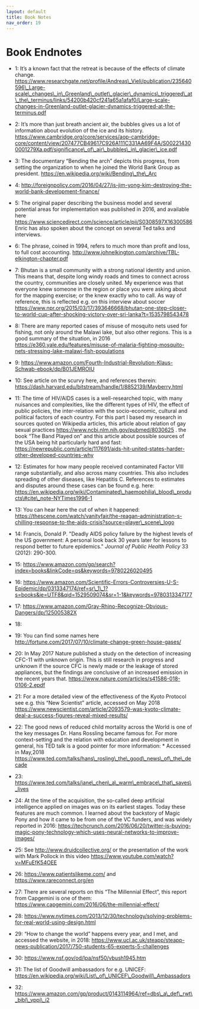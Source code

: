 ```yaml
---
layout: default
title: Book Notes
nav_order: 19
---   
```


# Book Endnotes

* 1: It’s a known fact that the retreat is because of the effects of
    climate change.       https://www.researchgate.net/profile/Andreas\_Vieli/publication/235640596\_Large-scale\_changes\_in\_Greenland\_outlet\_glacier\_dynamics\_triggered\_at\_the\_terminus/links/54200b420cf241a65a1afaf0/Large-scale-changes-in-Greenland-outlet-glacier-dynamics-triggered-at-the-terminus.pdf
* 2: It’s more than just breath ancient air, the bubbles gives us a lot
    of information about evolution of the ice and its history.       https://www.cambridge.org/core/services/aop-cambridge-core/content/view/207477CB49617C926A111C331AA69F4A/S002214300001279Xa.pdf/significance\_of\_air\_bubbles\_in\_glacier\_ice.pdf
* 3: The documentary “Bending the arch” depicts this progress, from
    setting the organization to when he joined the World Bank Group as
    president. https://en.wikipedia.org/wiki/Bending\_the\_Arc
* 4: http://foreignpolicy.com/2016/04/27/is-jim-yong-kim-destroying-the-world-bank-development-finance/
* 5: The original paper describing the business model and several
    potential areas for implementation was published in 2016, and
    available here
    <https://www.sciencedirect.com/science/article/pii/S0308597X16300586>
    Enric has also spoken about the concept on several Ted talks and
    interviews.
* 6: The phrase, coined in 1994, refers to much more than profit and
    loss, to full cost accounting.
    http://www.johnelkington.com/archive/TBL-elkington-chapter.pdf
* 7: Bhutan is a small community with a strong national identity and
    union. This means that, despite long windy roads and times to
    connect across the country, communities are closely united. My
    experience was that everyone knew someone in the region or place you
    were asking about for the mapping exercise; or the knew exactly who
    to call. As way of reference, this is reflected e.g. on this
    interview about soccer
    https://www.npr.org/2015/03/17/393646668/bhutan-one-step-closer-to-world-cup-after-shocking-victory-over-sri-lanka?t=1535798543478
* 8: There are many reported cases of misuse of mosquito nets used for
    fishing, not only around the Malawi lake, but also other regions.
    This is a good summary of the situation, in 2016
    https://e360.yale.edu/features/misuse-of-malaria-fighting-mosquito-nets-stressing-lake-malawi-fish-populations
* 9: https://www.amazon.com/Fourth-Industrial-Revolution-Klaus-Schwab-ebook/dp/B01JEMROIU
* 10: See article on the scurvy here, and references therein:       https://dash.harvard.edu/bitstream/handle/1/8852139/Mayberry.html
* 11: The time of HIV/AIDS cases is a well-researched topic, with many
    nuisances and complexities, like the different types of HIV, the
    effect of public policies, the inter-relation with the
    socio-economic, cultural and political factors of each country. For
    this part I based my research in sources quoted on Wikipedia
    articles, this article about relation of gay sexual practices
    https://www.ncbi.nlm.nih.gov/pubmed/8030625 . the book “The Band
    Played on” and this article about possible sources of the USA being
    hit particularly hard and fast:
    https://newrepublic.com/article/117691/aids-hit-united-states-harder-other-developed-countries-why
* 12: Estimates for how many people received contaminated Factor VIII
    range substantially, and also across many countries. This also
    includes spreading of other diseases, like Hepatitis C. References
    to estimates and disputes around these cases can be found e.g. here:       https://en.wikipedia.org/wiki/Contaminated\_haemophilia\_blood\_products\#cite\_note-NYTimes1996-1
* 13: You can hear here the cut of when it happened:\
    https://thescene.com/watch/vanityfair/the-reagan-administration-s-chilling-response-to-the-aids-crisis?source=player\_scene\_logo
* 14: Francis, Donald P. "Deadly AIDS policy failure by the highest
    levels of the US government: A personal look back 30 years later for
    lessons to respond better to future epidemics." *Journal of Public
    Health Policy* 33 (2012): 290-300.
* 15: https://www.amazon.com/gp/search?index=books&linkCode=qs&keywords=9780226020495
* 16: https://www.amazon.com/Scientific-Errors-Controversies-U-S-Epidemic/dp/0313347174/ref=sr\_1\_1?s=books&ie=UTF8&qid=1529509074&sr=1-1&keywords=9780313347177
* 17: https://www.amazon.com/Gray-Rhino-Recognize-Obvious-Dangers/dp/125005382X
* 18:
* 19: You can find some names here
    http://fortune.com/2017/07/10/climate-change-green-house-gases/
* 20: In May 2017 Nature published a study on the detection of
    increasing CFC-11 with unknown origin. This is still research in
    progress and unknown if the source CFC is newly made or the leakage
    of stored appliances, but the findings are conclusive of an
    increased emission in the recent years that.
    https://www.nature.com/articles/s41586-018-0106-2.epdf
* 21: For a more detailed view of the effectiveness of the Kyoto
    Protocol see e.g. this “New Scientist” article, accessed on May 2018
    https://www.newscientist.com/article/2093579-was-kyoto-climate-deal-a-success-figures-reveal-mixed-results/
* 22: The good news of reduced child mortality across the World is one
    of the key messages Dr. Hans Rossling became famous for. For more
    context-setting and the relation with education and development in
    general, his TED talk is a good pointer for more information: \*
    Accessed in May,2018 \
    https://www.ted.com/talks/hans\_rosling\_the\_good\_news\_of\_the\_decade
* 23: https://www.ted.com/talks/jane\_chen\_a\_warm\_embrace\_that\_saves\_lives
* 24: At the time of the acquisition, the so-called deep artificial
    intelligence applied on images was on its earliest stages. Today
    these features are much common. I learned about the backstory of
    Magic Pony and how it came to be from one of the VC funders, and was
    widely reported in 2016:
    https://techcrunch.com/2016/06/20/twitter-is-buying-magic-pony-technology-which-uses-neural-networks-to-improve-images/  

* 25: See <http://www.druidcollective.org/> or the presentation of the
    work with Mark Pollock in this video
    <https://www.youtube.com/watch?v=MFuEfK54OEE>
* 26: <https://www.patientslikeme.com/> and
    https://www.rareconnect.org/en
* 27: There are several reports on this “The Millennial Effect”, this
    report from Capgemini is one of them:
    <https://www.capgemini.com/2016/06/the-millennial-effect/>
* 28: <https://www.nytimes.com/2013/12/30/technology/solving-problems-for-real-world-using-design.html>
* 29: “How to change the world” happens every year, and I met, and
    accessed the website, in 2018:
    https://www.ucl.ac.uk/steapp/steapp-news-publication/2017/750-students-65-experts-5-challenges
* 30: https://www.nsf.gov/od/lpa/nsf50/vbush1945.htm
* 31: The list of Goodwill ambassadors for e.g. UNICEF:       https://en.wikipedia.org/wiki/List\_of\_UNICEF\_Goodwill\_Ambassadors
* 32: https://www.amazon.com/gp/product/0143114964/ref=dbs\_a\_def\_rwt\_bibl\_vppi\_i2
